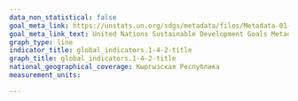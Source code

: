```yaml
---
data_non_statistical: false
goal_meta_link: https://unstats.un.org/sdgs/metadata/files/Metadata-01-04-02.pdf
goal_meta_link_text: United Nations Sustainable Development Goals Metadata (PDF 4.0 MB)
graph_type: line
indicator_title: global_indicators.1-4-2-title 
graph_title: global_indicators.1-4-2-title
national_geographical_coverage: Кыргызская Республика
measurement_units: 

---
```

